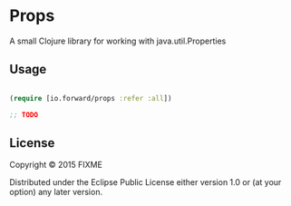 # Props

A small Clojure library for working with java.util.Properties

## Usage

```clojure

(require [io.forward/props :refer :all])

;; TODO

```

## License

Copyright © 2015 FIXME

Distributed under the Eclipse Public License either version 1.0 or (at
your option) any later version.

